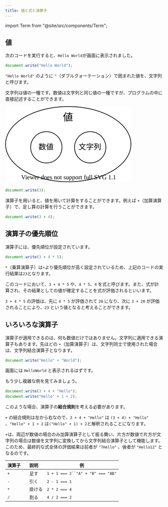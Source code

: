 ```yaml
---
title: 値と式と演算子
---
```


import Term from "@site/src/components/Term";

## <Term type="javascriptValue">値</Term>

次のコードを実行すると、`Hello World`が画面に表示されました。

```javascript title="script.js"
document.write("Hello World");
```

`"Hello World"` のように `"`（ダブルクォーテーション）で囲まれた<Term strong type="javascriptValue">値</Term>を、<Term strong type="javascriptString">文字列</Term>と呼びます。

<Term type="javascriptString">文字列</Term>は<Term type="javascriptValue">値</Term>の一種です。<Term type="javascriptNumber">数値</Term>は<Term type="javascriptString">文字列</Term>と同じ<Term type="javascriptValue">値</Term>の一種ですが、プログラムの中に直接記述することができます。

![値の種類](./value-types.drawio.svg)

```javascript title="script.js"
document.write(3);
```

<p><Term strong type="javascriptOperator">演算子</Term>を用いると、<Term type="javascriptValue">値</Term>を用いて計算をすることができます。例えば <code>+</code>（加算<Term type="javascriptOperator">演算子</Term>）で、足し算の計算を行うことができます。</p>

```javascript title="script.js"
document.write(3 + 4);
```

## <Term type="javascriptOperator">演算子</Term>の<Term type="javascriptOperatorPriority">優先順位</Term>

<p><Term type="javascriptOperator">演算子</Term>には、<Term type="javascriptOperatorPriority">優先順位</Term>が設定されています。</p>

```javascript title="script.js"
document.write(3 + 4 * 5);
```

`*`（乗算<Term type="javascriptOperator">演算子</Term>）は`+`より<Term type="javascriptOperatorPriority">優先順位</Term>が高く設定されているため、上記のコードの実行結果は`23`となります。

このコードにおいて、`3 + 4 * 5` や、`4 * 5`、`4` を<Term strong type="javascriptExpression">式</Term>と呼びます。また、<Term type="javascriptExpression">式</Term>が計算され、その結果としての<Term type="javascriptValue">値</Term>が確定することを式が<Term strong type="javascriptEvaluation">評価</Term>されるといいます。

`3 + 4 * 5` の<Term type="javascriptEvaluation">評価</Term>は、先に `4 * 5` が<Term type="javascriptEvaluation">評価</Term>されて `20` になり、次に `3 + 20` が<Term type="javascriptEvaluation">評価</Term>されることにより、`23` という<Term type="javascriptValue">値</Term>となると考えることができます。

## いろいろな<Term type="javascriptOperator">演算子</Term>

<p><Term type="javascriptOperator">演算子</Term>が適用できるのは、何も<Term type="javascriptNumber">数値</Term>だけではありません。<Term type="javascriptString">文字列</Term>に適用できる<Term type="javascriptOperator">演算子</Term>もあります。先ほどの <code>+</code>（加算<Term type="javascriptOperator">演算子</Term>）は、<Term type="javascriptString">文字列</Term>同士で使用された場合は、<Term type="javascriptString">文字列</Term>結合<Term type="javascriptOperator">演算子</Term>となります。</p>

```javascript title="script.js"
document.write("Hello" + "World");
```

画面には `HelloWorld` と表示されるはずです。

もう少し複雑な例を見てみましょう。

```javascript title="script.js"
document.write(3 + 4 + "Hello");
document.write("Hello" + 1 + 2);
```

このような場合、<Term type="javascriptOperator">演算子</Term>の**結合規則**を考える必要があります。

`+` の結合規則は左から右なので、`3 + 4 + "Hello"` は `(3 + 4) + "Hello"` 、`"Hello" + 1 + 2` は`("Hello" + 1) + 2`と解釈されることになります。

`+`は、両辺が<Term type="javascriptNumber">数値</Term>の場合のみ加算<Term type="javascriptOperator">演算子</Term>として振る舞い、片方が<Term type="javascriptNumber">数値</Term>で片方が<Term type="javascriptString">文字列</Term>の場合は<Term type="javascriptNumber">数値</Term>を<Term type="javascriptString">文字列</Term>に変換してから<Term type="javascriptString">文字列</Term>結合<Term type="javascriptOperator">演算子</Term>として機能します。このため、最終的な<Term type="javascriptExpression">式</Term>全体の<Term type="javascriptEvaluation">評価</Term>結果は前者が `"7Hello"` 、後者が `"Hello12"` となるのです。



| 演算子 | 説明 | 例
|-------|------|----------------------------------|
|   `+` |　足す   | `1 + 1 === 2``"A" + "B" === "AB"`|
|   `-` |　引く    | `2 - 1 === 1`
|   `*` |　掛ける   | `2 * 2 === 4`
|   `/` |　割る    |  `4 / 2 === 2`